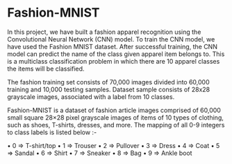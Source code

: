 # Fashion-MNIST
In this project, we have built a fashion apparel recognition using the
Convolutional Neural Network (CNN) model. To train the CNN model,
we have used the Fashion MNIST dataset. After successful training,
the CNN model can predict the name of the class given apparel item
belongs to. This is a multiclass classification problem in which there are 10
apparel classes the items will be classified.

The fashion training set consists of 70,000 images divided into 60,000
training and 10,000 testing samples. Dataset sample consists of 28x28
grayscale images, associated with a label from 10 classes.


Fashion-MNIST is a
dataset of fashion article images comprised of 60,000 small square 28×28
pixel grayscale images of items of 10 types of clothing, such as shoes,
T-shirts, dresses, and more. The mapping of all 0-9 integers to class labels
is listed below :-

• 0 => T-shirt/top
• 1 => Trouser
• 2 => Pullover
• 3 => Dress
• 4 => Coat
• 5 => Sandal
• 6 => Shirt
• 7 => Sneaker
• 8 => Bag
• 9 => Ankle boot


